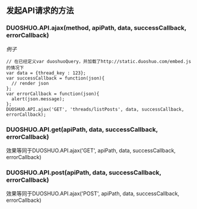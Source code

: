 ## 发起API请求的方法

### DUOSHUO.API.ajax(method, apiPath, data, successCallback, errorCallback)
  *例子*

    // 在已经定义var duoshuoQuery，并加载了http://static.duoshuo.com/embed.js 的情况下
    var data = {thread_key : 123};
    var successCallback = function(json){
      // render json
    };
    var errorCallback = function(json){
      alert(json.message);
    };
    DUOSHUO.API.ajax('GET', 'threads/listPosts', data, successCallback, errorCallback);

### DUOSHUO.API.get(apiPath, data, successCallback, errorCallback)
  效果等同于DUOSHUO.API.ajax('GET', apiPath, data, successCallback, errorCallback)

### DUOSHUO.API.post(apiPath, data, successCallback, errorCallback)
  效果等同于DUOSHUO.API.ajax('POST', apiPath, data, successCallback, errorCallback)
